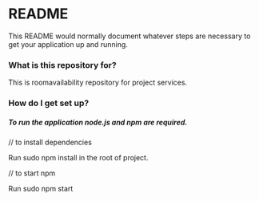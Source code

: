 # README #

This README would normally document whatever steps are necessary to get your application up and running.

### What is this repository for? ###

This is roomavailability repository for project services.

### How do I get set up? ###

##### To run the application node.js and npm are required. #####

// to install dependencies

Run sudo npm install in the root of project.

// to start npm

Run sudo npm start